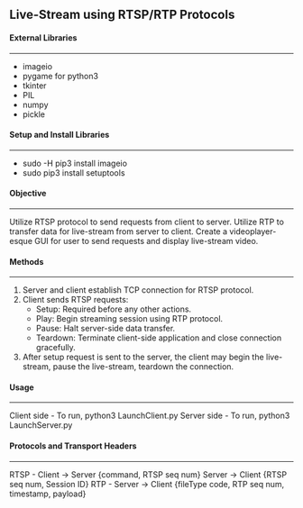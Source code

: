## Live-Stream using RTSP/RTP Protocols

#### External Libraries
---
- imageio
- pygame for python3
- tkinter
- PIL
- numpy
- pickle

#### Setup and Install Libraries
---
- sudo -H pip3 install imageio
- sudo pip3 install setuptools

#### Objective
---
Utilize RTSP protocol to send requests from client to server. Utilize RTP to transfer data for live-stream from server to client. Create a videoplayer-esque GUI for user to send requests and display live-stream video.

#### Methods
---
1. Server and client establish TCP connection for RTSP protocol.
2. Client sends RTSP requests:
	- Setup: Required before any other actions.
	- Play: Begin streaming session using RTP protocol.
	- Pause: Halt server-side data transfer.
	- Teardown: Terminate client-side application and close connection gracefully.
3. After setup request is sent to the server, the client may begin the live-stream, pause the live-stream, teardown the connection.

#### Usage
---
Client side - To run, python3 LaunchClient.py <IP address> <RTSP Port> <RTP Port>
Server side - To run, python3 LaunchServer.py <RTSP Port>

#### Protocols and Transport Headers
---
RTSP - 	Client -> Server {command, RTSP seq num}
	Server -> Client {RTSP seq num, Session ID}
RTP  - 	Server -> Client {fileType code, RTP seq num, timestamp, payload}
